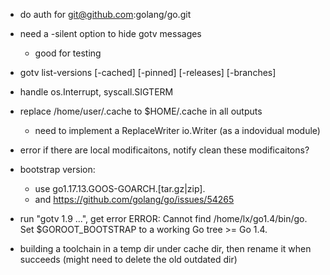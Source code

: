 
* do auth for git@github.com:golang/go.git

* need a -silent option to hide gotv messages
  * good for testing

* gotv list-versions [-cached] [-pinned] [-releases] [-branches]

* handle os.Interrupt, syscall.SIGTERM

* replace /home/user/.cache to $HOME/.cache in all outputs
  * need to implement a ReplaceWriter io.Writer (as a indovidual module)

* error if there are local modificaitons, notify clean these modificaitons?

* bootstrap version:
  * use go1.17.13.GOOS-GOARCH.[tar.gz|zip].
  * and https://github.com/golang/go/issues/54265

* run "gotv 1.9 ...", get error
  ERROR: Cannot find /home/lx/go1.4/bin/go.
  Set $GOROOT_BOOTSTRAP to a working Go tree >= Go 1.4.

* building a toolchain in a temp dir under cache dir,
  then rename it when succeeds (might need to delete the old outdated dir)
